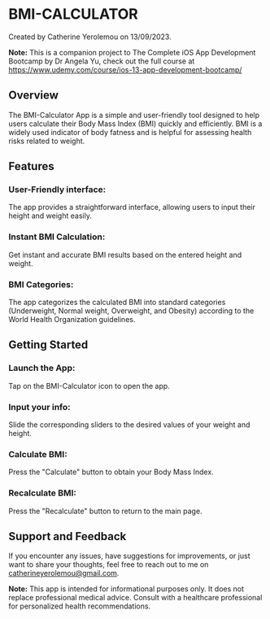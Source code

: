 #  BMI-CALCULATOR

Created by Catherine Yerolemou on 13/09/2023.

**Note:** 
    This is a companion project to The Complete iOS App Development Bootcamp by Dr Angela Yu, check out the full course at https://www.udemy.com/course/ios-13-app-development-bootcamp/


## Overview

The BMI-Calculator App is a simple and user-friendly tool designed to help users calculate their Body Mass Index (BMI) quickly and efficiently. BMI is a widely used indicator of body fatness and is helpful for assessing health risks related to weight.



## Features

### User-Friendly interface: 
The app provides a straightforward interface, allowing users to input their height and weight easily.

### Instant BMI Calculation:
Get instant and accurate BMI results based on the entered height and weight.

### BMI Categories:
The app categorizes the calculated BMI into standard categories (Underweight, Normal weight, Overweight, and Obesity) according to the World Health Organization guidelines.
   
    
    
## Getting Started

### Launch the App:
Tap on the BMI-Calculator icon to open the app.
    
### Input your info:
Slide the corresponding sliders to the desired values of your weight and height.

### Calculate BMI:
Press the "Calculate" button to obtain your Body Mass Index.

### Recalculate BMI:
Press the "Recalculate" button to return to the main page.
    


## Support and Feedback

If you encounter any issues, have suggestions for improvements, or just want to share your thoughts, feel free to reach out to me on catherineyerolemou@gmail.com.


**Note:**
This app is intended for informational purposes only. It does not replace professional medical advice. Consult with a healthcare professional for personalized health recommendations.


